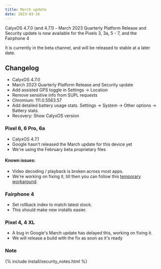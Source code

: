 ```yaml
---
title: March update
date: 2023-03-16
---
```


CalyxOS 4.7.0 (and 4.7.1) - March 2023 Quarterly Platform Release and Security update is now available for the Pixels 3, 3a, 5 - 7, and the Fairphone 4

It is currently in the beta channel, and will be released to stable at a later date.

## Changelog
* CalyxOS 4.7.0
* March 2023 Quarterly Platform Release and Security update
* Add assisted GPS toggle in Settings -> Location
* Remove sensitive info from SUPL requests
* Chromium: 111.0.5563.57
* Add detailed battery usage stats. Settings -> System -> Other options -> Battery stats.
* Recovery: Show CalyxOS version

### Pixel 6, 6 Pro, 6a
* CalyxOS 4.7.1
* Google hasn't released the March update for this device yet
* We're using the February beta proprietary files

#### Known issues:
* Video decoding / playback is broken across most apps.
* We're working on fixing it, till then you can follow this [temporary workaround](https://gitlab.com/CalyxOS/calyxos/-/issues/1541#note_1318355294).

### Fairphone 4
* Set rollback index to match latest stock.
* This should make new installs easier.

### Pixel 4, 4 XL
* A bug in Google's March update has delayed this, working on fixing it.
* We will release a build with the fix as soon as it's ready

### Note

{% include install/security_notes.html %}
